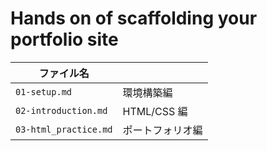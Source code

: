 # Hands on of scaffolding your portfolio site

| ファイル名            |                  |
| --------------------- | ---------------- |
| `01-setup.md`         | 環境構築編       |
| `02-introduction.md`  | HTML/CSS 編      |
| `03-html_practice.md` | ポートフォリオ編 |
